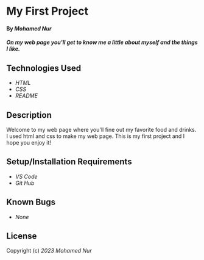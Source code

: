 # My First Project

#### By _**Mohamed Nur**_

#### _On my web page you'll get to know me a little about myself and the things I like._

## Technologies Used

* _HTML_
* _CSS_
* _README_

## Description

Welcome to my web page where you'll fine out my favorite food and drinks. I used html and css to make my web page. This is my first project and I hope you enjoy it!

## Setup/Installation Requirements

* _VS Code_
* _Git Hub_

## Known Bugs

* _None_

## License


Copyright (c) _2023_ _Mohamed Nur_